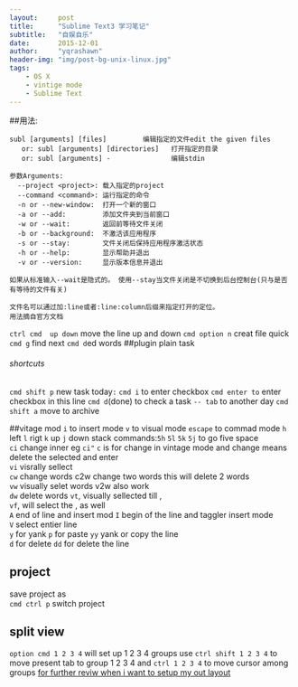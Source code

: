 ```yaml
---
layout:     post
title:      "Sublime Text3 学习笔记"
subtitle:   "自娱自乐"
date:       2015-12-01 
author:     "yqrashawn"
header-img: "img/post-bg-unix-linux.jpg"
tags:
    - OS X
    - vintige mode
    - Sublime Text
---
```




##用法:
```
subl [arguments] [files]         编辑指定的文件edit the given files
   or: subl [arguments] [directories]   打开指定的目录
   or: subl [arguments] -               编辑stdin

参数Arguments:
  --project <project>: 载入指定的project
  --command <command>: 运行指定的命令
  -n or --new-window:  打开一个新的窗口
  -a or --add:         添加文件夹到当前窗口
  -w or --wait:        返回前等待文件关闭
  -b or --background:  不激活该应用程序
  -s or --stay:        文件关闭后保持应用程序激活状态
  -h or --help:        显示帮助并退出
  -v or --version:     显示版本信息并退出

如果从标准输入--wait是隐式的。 使用--stay当文件关闭是不切换到后台控制台(只与是否有等待的文件有关)

文件名可以通过加:line或者:line:column后缀来指定打开的定位。
用法摘自官方文档
```
`ctrl cmd  up down` move the line up and down
`cmd option n` creat file quick
`cmd g` find next `cmd d`ed words
##plugin plain task
###### shortcuts

`cmd shift p` new task
today`:` 
`cmd i` to enter checkbox
`cmd enter to` enter checkbox in this line
`cmd d`(done) to check a task
`-- tab` to another day
`cmd shift a` move to archive

##vitage mod
`i` to insert mode
`v` to visual mode 
`escape` to commad mode
`h` left `l` rigt `k` up `j` down
stack commands:`5h` `5l` `5k` `5j` to go five space  
`ci` change inner  eg `ci"` 
`c` is for change in vintage mode and change means delete the selected and enter  
`vi` visrally sellect  
`cw` change words c2w change two words this will delete 2 words  
`vw` visually selet words v2w also work  
`dw` delete words
`vt`,  visually sellected till ,  
`vf`, will select the , as well  
`A` end of line and insert mod `I` begin of the line and taggler insert mode   
`V` select entier line  
`y` for yank `p` for paste `yy` yank or copy the line  
`d` for delete `dd` for delete the line  

## project
save project as  
`cmd ctrl p` switch project

## split view
`option cmd 1 2 3 4` will set up 1 2 3 4 groups
use `ctrl shift 1 2 3 4` to move present tab to group 1 2 3 4 
and `ctrl 1 2 3 4` to move cursor among groups
[for further reviw when i want to setup my out layout](https://code.tutsplus.com/courses/perfect-workflow-in-sublime-text-2/lessons/configuring-and-mastering-split-windows) 



